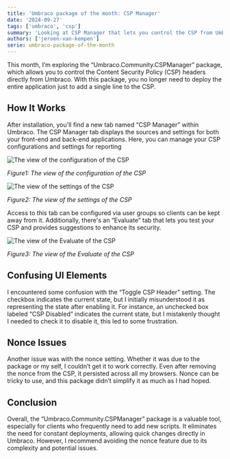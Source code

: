 ```yaml
---
title: 'Umbraco package of the month: CSP Manager'
date: '2024-09-27'
tags: ['umbraco', 'csp']
summary: 'Looking at CSP Manager that lets you control the CSP from Umbraco'
authors: ['jeroen-van-kempen']
serie: umbraco-package-of-the-month
---
```


This month, I’m exploring the “Umbraco.Community.CSPManager” package, which allows you to control the Content Security Policy (CSP) headers directly from Umbraco. With this package, you no longer need to deploy the entire application just to add a single line to the CSP.

## How It Works

After installation, you'll find a new tab named “CSP Manager” within Umbraco. The CSP Manager tab displays the sources and settings for both your front-end and back-end applications. Here, you can manage your CSP configurations and settings for reporting

![The view of the configuration of the CSP](/articles/umbraco-package-of-the-month/csp-manager/CSP_View.png)

_Figure1: The view of the configuration of the CSP_

![The view of the settings of the CSP](/articles/umbraco-package-of-the-month/csp-manager/Settings_View.png)

_Figure2: The view of the settings of the CSP_

Access to this tab can be configured via user groups so clients can be kept away from it.
Additionally, there's an “Evaluate” tab that lets you test your CSP and provides suggestions to enhance its security.

![The view of the Evaluate of the CSP](/articles/umbraco-package-of-the-month/csp-manager/Evalulate_view.png)

_Figure3: The view of the Evaluate of the CSP_

## Confusing UI Elements

I encountered some confusion with the “Toggle CSP Header” setting. The checkbox indicates the current state, but I initially misunderstood it as representing the state after enabling it. For instance, an unchecked box labeled “CSP Disabled” indicates the current state, but I mistakenly thought I needed to check it to disable it, this led to some frustration.

## Nonce Issues

Another issue was with the nonce setting. Whether it was due to the package or my self, I couldn’t get it to work correctly. Even after removing the nonce from the CSP, it persisted across all my browsers. Nonce can be tricky to use, and this package didn’t simplify it as much as I had hoped.

## Conclusion

Overall, the “Umbraco.Community.CSPManager” package is a valuable tool, especially for clients who frequently need to add new scripts. It eliminates the need for constant deployments, allowing quick changes directly in Umbraco. However, I recommend avoiding the nonce feature due to its complexity and potential issues.
